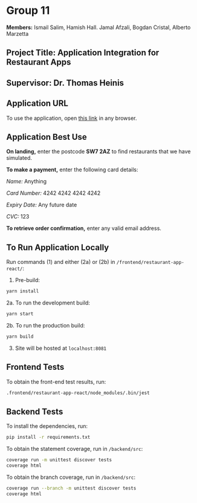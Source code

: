 # Group 11
**Members:** Ismail Salim, Hamish Hall. Jamal Afzali, Bogdan Cristal, Alberto Marzetta
## Project Title: Application Integration for Restaurant Apps

## Supervisor: Dr. Thomas Heinis

## Application URL
To use the application, open [this link](http://production.dolxjcfav4ei2.amplifyapp.com) in any browser.

## Application Best Use
**On landing,** enter the postcode **SW7 2AZ** to find restaurants that we have simulated.

**To make a payment,** enter the following card details:

*Name:* Anything

*Card Number:* 4242 4242 4242 4242

*Expiry Date:* Any future date

*CVC:* 123

**To retrieve order confirmation,** enter any valid email address.

## To Run Application Locally
Run commands (1) and either  (2a) or (2b) in ```/frontend/restaurant-app-react/```:
1. Pre-build: 
```bash
yarn install
```

2a. To run the development build:
```bash
yarn start
```

2b. To run the production build:
```bash
yarn build
```

3. Site will be hosted at ```localhost:8081```

## Frontend Tests
To obtain the front-end test results, run:
```bash
.frontend/restaurant-app-react/node_modules/.bin/jest
```

## Backend Tests
To install the dependencies, run:
```bash
pip install -r requirements.txt
```

To obtain the statement coverage, run in ```/backend/src```:
```bash
coverage run -m unittest discover tests
coverage html
```

To obtain the branch coverage, run in ```/backend/src```:
```bash
coverage run --branch -m unittest discover tests
coverage html
```

